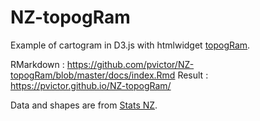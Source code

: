 # NZ-topogRam

Example of cartogram in D3.js with htmlwidget [topogRam](https://github.com/pvictor/topogRam).

RMarkdown : https://github.com/pvictor/NZ-topogRam/blob/master/docs/index.Rmd
Result : https://pvictor.github.io/NZ-topogRam/


Data and shapes are from [Stats NZ](https://datafinder.stats.govt.nz/).
